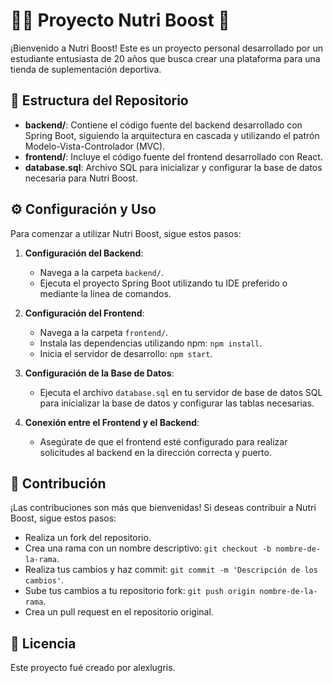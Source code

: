 # 🏋️‍♂️ Proyecto Nutri Boost 💪

¡Bienvenido a Nutri Boost! Este es un proyecto personal desarrollado por un estudiante entusiasta de 20 años que busca crear una plataforma para una tienda de suplementación deportiva.

## 📁 Estructura del Repositorio

- **backend/**: Contiene el código fuente del backend desarrollado con Spring Boot, siguiendo la arquitectura en cascada y utilizando el patrón Modelo-Vista-Controlador (MVC).
- **frontend/**: Incluye el código fuente del frontend desarrollado con React.
- **database.sql**: Archivo SQL para inicializar y configurar la base de datos necesaria para Nutri Boost.

## ⚙️ Configuración y Uso

Para comenzar a utilizar Nutri Boost, sigue estos pasos:

1. **Configuración del Backend**:
   - Navega a la carpeta `backend/`.
   - Ejecuta el proyecto Spring Boot utilizando tu IDE preferido o mediante la línea de comandos.

2. **Configuración del Frontend**:
   - Navega a la carpeta `frontend/`.
   - Instala las dependencias utilizando npm: `npm install`.
   - Inicia el servidor de desarrollo: `npm start`.

3. **Configuración de la Base de Datos**:
   - Ejecuta el archivo `database.sql` en tu servidor de base de datos SQL para inicializar la base de datos y configurar las tablas necesarias.

4. **Conexión entre el Frontend y el Backend**:
   - Asegúrate de que el frontend esté configurado para realizar solicitudes al backend en la dirección correcta y puerto.

## 🤝 Contribución

¡Las contribuciones son más que bienvenidas! Si deseas contribuir a Nutri Boost, sigue estos pasos:

- Realiza un fork del repositorio.
- Crea una rama con un nombre descriptivo: `git checkout -b nombre-de-la-rama`.
- Realiza tus cambios y haz commit: `git commit -m 'Descripción de los cambios'`.
- Sube tus cambios a tu repositorio fork: `git push origin nombre-de-la-rama`.
- Crea un pull request en el repositorio original.

## 📝 Licencia

Este proyecto fué creado por alexlugris.
